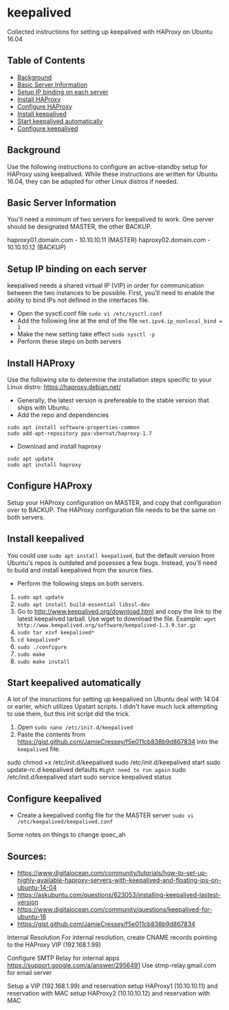 # keepalived
Collected instructions for setting up keepalived with HAProxy on Ubuntu 16.04

## Table of Contents
- [Background](#background)
- [Basic Server Information](#basic-server-information)
- [Setup IP binding on each server](#setup-ip-binding-on-each-server)
- [Install HAProxy](#install-haproxy)
- [Configure HAProxy](#configure-haproxy)
- [Install keepalived](#install-keepalived)
- [Start keepalived automatically](#start-keepalived-automatically)
- [Configure keepalived](#configure-keepalived)

## Background
Use the following instructions to configure an active-standby setup for HAProxy using keepalived. While these instructions are written for Ubuntu 16.04, they can be adapted for other Linux distros if needed.

## Basic Server Information
You'll need a minimum of two servers for keepalived to work. One server should be designated MASTER, the other BACKUP.

haproxy01.domain.com - 10.10.10.11 (MASTER)
haproxy02.domain.com - 10.10.10.12 (BACKUP)

## Setup IP binding on each server
keepalived needs a shared virtual IP (VIP) in order for communication between the two instances to be possible. First, you'll need to enable the ability to bind IPs not defined in the interfaces file.

- Open the sysctl.conf file
`sudo vi /etc/sysctl.conf`
- Add the following line at the end of the file
`net.ipv4.ip_nonlocal_bind = 1`
- Make the new setting take effect
`sudo sysctl -p`
- Perform these steps on both servers

## Install HAProxy
Use the following site to determine the installation steps specific to your Linux distro: https://haproxy.debian.net/

- Generally, the latest version is prefereable to the stable version that ships with Ubuntu.
- Add the repo and dependencies
```
sudo apt install software-properties-common
sudo add-apt-repository ppa:vbernat/haproxy-1.7
```
- Download and install haproxy
```
sudo apt update
sudo apt install haproxy
```

## Configure HAProxy
Setup your HAProxy configuration on MASTER, and copy that configuration over to BACKUP. The HAProxy configuration file needs to be the same on both servers.

## Install keepalived
You could use `sudo apt install keepalived`, but the default version from Ubuntu's repos is outdated and posesses a few bugs. Instead, you'll need to build and install keepalived from the source files.

- Perform the following steps on both servers.

1. `sudo apt update`
2. `sudo apt install build-essential libssl-dev`
3. Go to http://www.keepalived.org/download.html and copy the link to the latest keepalived tarball. Use wget to download the file. Example: `wget http://www.keepalived.org/software/keepalived-1.3.9.tar.gz`
4. `sudo tar xzvf keepalived*`
5. `cd keepalived*`
6. `sudo ./configure`
7. `sudo make`
8. `sudo make install`

## Start keepalived automatically
A lot of the insructions for setting up keepalived on Ubuntu deal with 14.04 or earler, which utilizes Upstart scripts. I didn't have much luck attempting to use them, but this init script did the trick.

1. Open `sudo nano /etc/init.d/keepalived`
2. Paste the contents from https://gist.github.com/JamieCressey/f5e011cb838b9d867834 into the `keepalived` file.

sudo chmod +x /etc/init.d/keepalived
sudo /etc/init.d/keepalived start
sudo update-rc.d keepalived defaults
`Might need to run again`
sudo /etc/init.d/keepalived start
sudo service keepalived status

## Configure keepalived
- Create a keepalived config file for the MASTER server
`sudo vi /etc/keepalived/keepalived.conf`

Some notes on things to change
ipsec_ah

## Sources:
- https://www.digitalocean.com/community/tutorials/how-to-set-up-highly-available-haproxy-servers-with-keepalived-and-floating-ips-on-ubuntu-14-04
- https://askubuntu.com/questions/623053/installing-keepalived-lastest-version
- https://www.digitalocean.com/community/questions/keepalived-for-ubuntu-16
- https://gist.github.com/JamieCressey/f5e011cb838b9d867834


Internal Resolution
For internal resolution, create CNAME records pointing to the HAProxy VIP (192.168.1.99)

Configure SMTP Relay for internal apps
https://support.google.com/a/answer/2956491
Use stmp-relay.gmail.com for email server

Setup a VIP (192.168.1.99) and reservation
setup HAProxy1 (10.10.10.11) and reservation with MAC
setup HAProxy2 (10.10.10.12) and reservation with MAC
